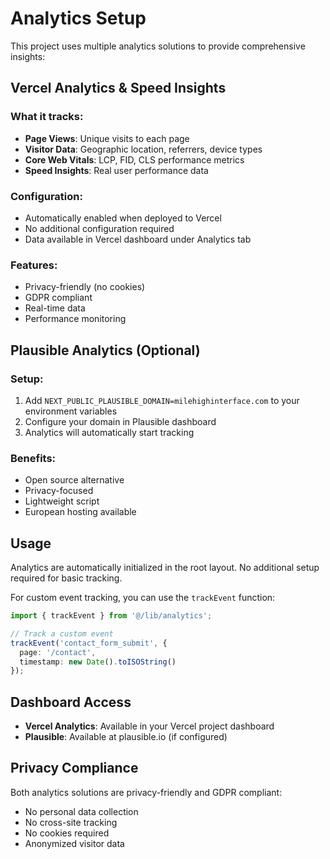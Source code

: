 # Analytics Setup

This project uses multiple analytics solutions to provide comprehensive insights:

## Vercel Analytics & Speed Insights

### What it tracks:
- **Page Views**: Unique visits to each page
- **Visitor Data**: Geographic location, referrers, device types
- **Core Web Vitals**: LCP, FID, CLS performance metrics
- **Speed Insights**: Real user performance data

### Configuration:
- Automatically enabled when deployed to Vercel
- No additional configuration required
- Data available in Vercel dashboard under Analytics tab

### Features:
- Privacy-friendly (no cookies)
- GDPR compliant
- Real-time data
- Performance monitoring

## Plausible Analytics (Optional)

### Setup:
1. Add `NEXT_PUBLIC_PLAUSIBLE_DOMAIN=milehighinterface.com` to your environment variables
2. Configure your domain in Plausible dashboard
3. Analytics will automatically start tracking

### Benefits:
- Open source alternative
- Privacy-focused
- Lightweight script
- European hosting available

## Usage

Analytics are automatically initialized in the root layout. No additional setup required for basic tracking.

For custom event tracking, you can use the `trackEvent` function:

```typescript
import { trackEvent } from '@/lib/analytics';

// Track a custom event
trackEvent('contact_form_submit', {
  page: '/contact',
  timestamp: new Date().toISOString()
});
```

## Dashboard Access

- **Vercel Analytics**: Available in your Vercel project dashboard
- **Plausible**: Available at plausible.io (if configured)

## Privacy Compliance

Both analytics solutions are privacy-friendly and GDPR compliant:
- No personal data collection
- No cross-site tracking
- No cookies required
- Anonymized visitor data